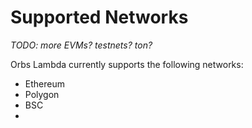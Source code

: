 # Supported Networks

_TODO: more EVMs? testnets? ton?_

Orbs Lambda currently supports the following networks:
* Ethereum
* Polygon
* BSC
* 



